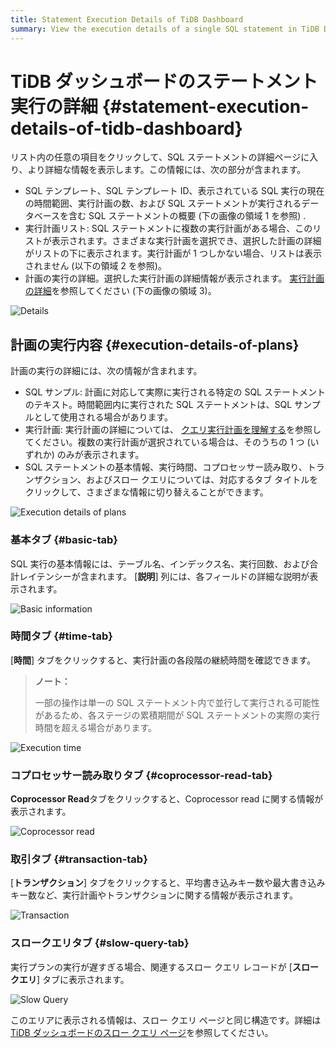 ```yaml
---
title: Statement Execution Details of TiDB Dashboard
summary: View the execution details of a single SQL statement in TiDB Dashboard.
---
```


# TiDB ダッシュボードのステートメント実行の詳細 {#statement-execution-details-of-tidb-dashboard}

リスト内の任意の項目をクリックして、SQL ステートメントの詳細ページに入り、より詳細な情報を表示します。この情報には、次の部分が含まれます。

-   SQL テンプレート、SQL テンプレート ID、表示されている SQL 実行の現在の時間範囲、実行計画の数、および SQL ステートメントが実行されるデータベースを含む SQL ステートメントの概要 (下の画像の領域 1 を参照) .
-   実行計画リスト: SQL ステートメントに複数の実行計画がある場合、このリストが表示されます。さまざまな実行計画を選択でき、選択した計画の詳細がリストの下に表示されます。実行計画が 1 つしかない場合、リストは表示されません (以下の領域 2 を参照)。
-   計画の実行の詳細。選択した実行計画の詳細情報が表示されます。 [実行計画の詳細](#execution-details-of-plans)を参照してください (下の画像の領域 3)。

![Details](/media/dashboard/dashboard-statement-detail.png)

## 計画の実行内容 {#execution-details-of-plans}

計画の実行の詳細には、次の情報が含まれます。

-   SQL サンプル: 計画に対応して実際に実行される特定の SQL ステートメントのテキスト。時間範囲内に実行された SQL ステートメントは、SQL サンプルとして使用される場合があります。
-   実行計画: 実行計画の詳細については、 [クエリ実行計画を理解する](/explain-overview.md)を参照してください。複数の実行計画が選択されている場合は、そのうちの 1 つ (いずれか) のみが表示されます。
-   SQL ステートメントの基本情報、実行時間、コプロセッサー読み取り、トランザクション、およびスロー クエリについては、対応するタブ タイトルをクリックして、さまざまな情報に切り替えることができます。

![Execution details of plans](/media/dashboard/dashboard-statement-plans-detail.png)

### 基本タブ {#basic-tab}

SQL 実行の基本情報には、テーブル名、インデックス名、実行回数、および合計レイテンシーが含まれます。 [**説明**] 列には、各フィールドの詳細な説明が表示されます。

![Basic information](/media/dashboard/dashboard-statement-plans-basic.png)

### 時間タブ {#time-tab}

[**時間**] タブをクリックすると、実行計画の各段階の継続時間を確認できます。

> **ノート：**
>
> 一部の操作は単一の SQL ステートメント内で並行して実行される可能性があるため、各ステージの累積期間が SQL ステートメントの実際の実行時間を超える場合があります。

![Execution time](/media/dashboard/dashboard-statement-plans-time.png)

### コプロセッサー読み取りタブ {#coprocessor-read-tab}

**Coprocessor Read**タブをクリックすると、Coprocessor read に関する情報が表示されます。

![Coprocessor read](/media/dashboard/dashboard-statement-plans-cop-read.png)

### 取引タブ {#transaction-tab}

[**トランザクション**] タブをクリックすると、平均書き込みキー数や最大書き込みキー数など、実行計画やトランザクションに関する情報が表示されます。

![Transaction](/media/dashboard/dashboard-statement-plans-transaction.png)

### スロークエリタブ {#slow-query-tab}

実行プランの実行が遅すぎる場合、関連するスロー クエリ レコードが [**スロー クエリ**] タブに表示されます。

![Slow Query](/media/dashboard/dashboard-statement-plans-slow-queries.png)

このエリアに表示される情報は、スロー クエリ ページと同じ構造です。詳細は[TiDB ダッシュボードのスロー クエリ ページ](/dashboard/dashboard-slow-query.md)を参照してください。

